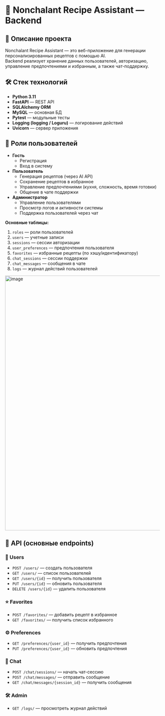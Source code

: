 # 🍳 Nonchalant Recipe Assistant — Backend

## 📖 Описание проекта
Nonchalant Recipe Assistant — это веб-приложение для генерации персонализированных рецептов с помощью AI.  
Backend реализует хранение данных пользователей, авторизацию, управление предпочтениями и избранным, а также чат-поддержку.  

## 🛠 Стек технологий
- **Python 3.11**
- **FastAPI** — REST API
- **SQLAlchemy ORM**
- **MySQL** — основная БД
- **Pytest** — модульные тесты
- **Logging (logging / Loguru)** — логирование действий
- **Uvicorn** — сервер приложения

## 👥 Роли пользователей
- **Гость**
  - Регистрация
  - Вход в систему
- **Пользователь**
  - Генерация рецептов (через AI API)
  - Сохранение рецептов в избранное
  - Управление предпочтениями (кухня, сложность, время готовки)
  - Общение в чате поддержки
- **Администратор**
  - Управление пользователями
  - Просмотр логов и активности системы
  - Поддержка пользователей через чат

**Основные таблицы:**
1. `roles` — роли пользователей  
2. `users` — учетные записи  
3. `sessions` — сессии авторизации  
4. `user_preferences` — предпочтения пользователя  
5. `favorites` — избранные рецепты (по хэшу/идентификатору)  
6. `chat_sessions` — сессии поддержки  
7. `chat_messages` — сообщения в чате  
8. `logs` — журнал действий пользователей  

<img width="616" height="828" alt="image" src="https://github.com/user-attachments/assets/865a74f5-cc26-4c10-a823-52d6ec301e45" />


## 📡 API (основные endpoints)

### 👤 Users
- `POST /users/` — создать пользователя  
- `GET /users/` — список пользователей  
- `GET /users/{id}` — получить пользователя  
- `PUT /users/{id}` — обновить пользователя  
- `DELETE /users/{id}` — удалить пользователя  

### ⭐ Favorites
- `POST /favorites/` — добавить рецепт в избранное  
- `GET /favorites/` — получить список избранного  

### ⚙️ Preferences
- `GET /preferences/{user_id}` — получить предпочтения  
- `PUT /preferences/{user_id}` — обновить предпочтения  

### 💬 Chat
- `POST /chat/sessions/` — начать чат-сессию  
- `POST /chat/messages/` — отправить сообщение  
- `GET /chat/messages/{session_id}` — получить сообщения  

### 🛠 Admin
- `GET /logs/` — просмотреть журнал действий  
